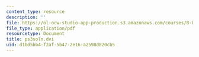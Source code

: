 ```yaml
---
content_type: resource
description: ''
file: https://ol-ocw-studio-app-production.s3.amazonaws.com/courses/8-821-string-theory-and-holographic-duality-fall-2014/d1bd5bb4f2af5b472e16a2598d820cb5_MIT8_821F14_pssol3.pdf
file_type: application/pdf
resourcetype: Document
title: ps3soln.dvi
uid: d1bd5bb4-f2af-5b47-2e16-a2598d820cb5
---
```

